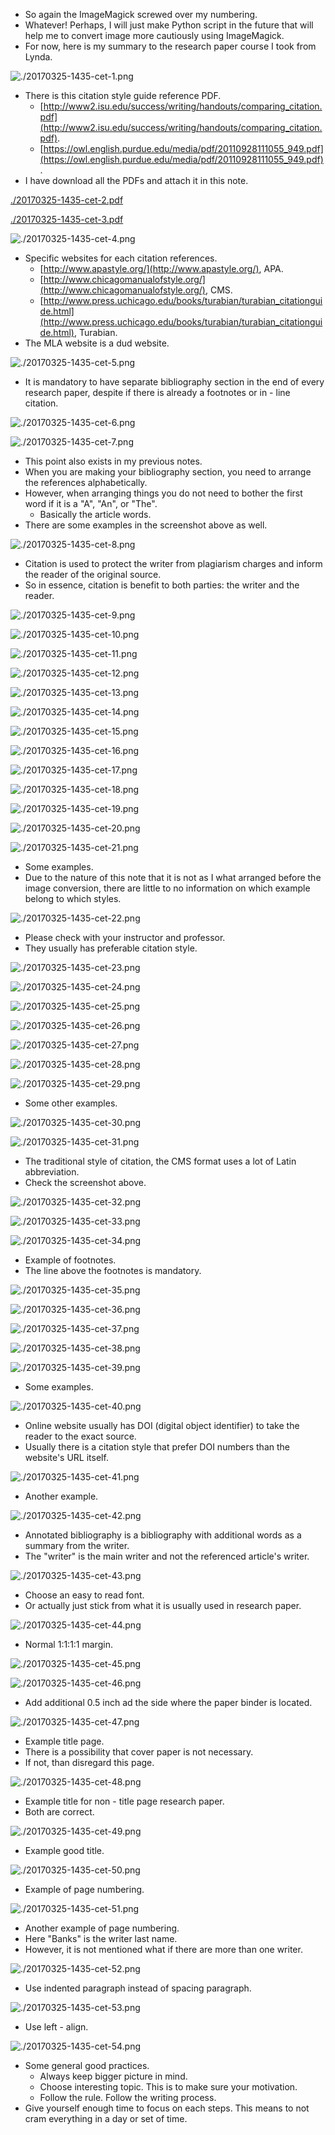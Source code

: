 * So again the ImageMagick screwed over my numbering.
* Whatever! Perhaps, I will just make Python script in the future that will help me to convert image more cautiously using ImageMagick.
* For now, here is my summary to the research paper course I took from Lynda.

![./20170325-1435-cet-1.png](./20170325-1435-cet-1.png)

* There is this citation style guide reference  PDF.
    * [http://www2.isu.edu/success/writing/handouts/comparing_citation.pdf](http://www2.isu.edu/success/writing/handouts/comparing_citation.pdf).
    * [https://owl.english.purdue.edu/media/pdf/20110928111055_949.pdf](https://owl.english.purdue.edu/media/pdf/20110928111055_949.pdf).
* I have download all the PDFs and attach it in this note.

[./20170325-1435-cet-2.pdf](./20170325-1435-cet-2.pdf)

[./20170325-1435-cet-3.pdf](./20170325-1435-cet-3.pdf)

![./20170325-1435-cet-4.png](./20170325-1435-cet-4.png)

* Specific websites for each citation references.
    * [http://www.apastyle.org/](http://www.apastyle.org/), APA.
    * [http://www.chicagomanualofstyle.org/](http://www.chicagomanualofstyle.org/), CMS.
    * [http://www.press.uchicago.edu/books/turabian/turabian_citationguide.html](http://www.press.uchicago.edu/books/turabian/turabian_citationguide.html), Turabian.
* The MLA website is a dud website.

![./20170325-1435-cet-5.png](./20170325-1435-cet-5.png)

* It is mandatory to have separate bibliography section in the end of every research paper, despite if there is already a footnotes or in - line citation.

![./20170325-1435-cet-6.png](./20170325-1435-cet-6.png)

![./20170325-1435-cet-7.png](./20170325-1435-cet-7.png)

* This point also exists in my previous notes.
* When you are making your bibliography section, you need to arrange the references alphabetically.
* However, when arranging things you do not need to bother the first word if it is a "A", "An", or "The".
    * Basically the article words.
* There are some examples in the screenshot above as well.

![./20170325-1435-cet-8.png](./20170325-1435-cet-8.png)

* Citation is used to protect the writer from plagiarism charges and inform the reader of the original source.
* So in essence, citation is benefit to both parties: the writer and the reader.

![./20170325-1435-cet-9.png](./20170325-1435-cet-9.png)

![./20170325-1435-cet-10.png](./20170325-1435-cet-10.png)

![./20170325-1435-cet-11.png](./20170325-1435-cet-11.png)

![./20170325-1435-cet-12.png](./20170325-1435-cet-12.png)

![./20170325-1435-cet-13.png](./20170325-1435-cet-13.png)

![./20170325-1435-cet-14.png](./20170325-1435-cet-14.png)

![./20170325-1435-cet-15.png](./20170325-1435-cet-15.png)

![./20170325-1435-cet-16.png](./20170325-1435-cet-16.png)

![./20170325-1435-cet-17.png](./20170325-1435-cet-17.png)

![./20170325-1435-cet-18.png](./20170325-1435-cet-18.png)

![./20170325-1435-cet-19.png](./20170325-1435-cet-19.png)

![./20170325-1435-cet-20.png](./20170325-1435-cet-20.png)

![./20170325-1435-cet-21.png](./20170325-1435-cet-21.png)

* Some examples.
* Due to the nature of this note that it is not as I what arranged before the image conversion, there are little to no information on which example belong to which styles.

![./20170325-1435-cet-22.png](./20170325-1435-cet-22.png)

* Please check with your instructor and professor.
* They usually has preferable citation style.

![./20170325-1435-cet-23.png](./20170325-1435-cet-23.png)

![./20170325-1435-cet-24.png](./20170325-1435-cet-24.png)

![./20170325-1435-cet-25.png](./20170325-1435-cet-25.png)

![./20170325-1435-cet-26.png](./20170325-1435-cet-26.png)

![./20170325-1435-cet-27.png](./20170325-1435-cet-27.png)

![./20170325-1435-cet-28.png](./20170325-1435-cet-28.png)

![./20170325-1435-cet-29.png](./20170325-1435-cet-29.png)

* Some other examples.

![./20170325-1435-cet-30.png](./20170325-1435-cet-30.png)

![./20170325-1435-cet-31.png](./20170325-1435-cet-31.png)

* The traditional style of citation, the CMS format uses a lot of Latin abbreviation.
* Check the screenshot above.

![./20170325-1435-cet-32.png](./20170325-1435-cet-32.png)

![./20170325-1435-cet-33.png](./20170325-1435-cet-33.png)

![./20170325-1435-cet-34.png](./20170325-1435-cet-34.png)

* Example of footnotes.
* The line above the footnotes is mandatory.

![./20170325-1435-cet-35.png](./20170325-1435-cet-35.png)

![./20170325-1435-cet-36.png](./20170325-1435-cet-36.png)

![./20170325-1435-cet-37.png](./20170325-1435-cet-37.png)

![./20170325-1435-cet-38.png](./20170325-1435-cet-38.png)

![./20170325-1435-cet-39.png](./20170325-1435-cet-39.png)

* Some examples.

![./20170325-1435-cet-40.png](./20170325-1435-cet-40.png)

* Online website usually has DOI (digital object identifier) to take the reader to the exact source.
* Usually there is a citation style that prefer DOI numbers than the website's URL itself.

![./20170325-1435-cet-41.png](./20170325-1435-cet-41.png)

* Another example.

![./20170325-1435-cet-42.png](./20170325-1435-cet-42.png)

* Annotated bibliography is a bibliography with additional words as a summary from the writer.
* The "writer" is the main writer and not the referenced article's writer.

![./20170325-1435-cet-43.png](./20170325-1435-cet-43.png)

* Choose an easy to read font.
* Or actually just stick from what it is usually used in research paper.

![./20170325-1435-cet-44.png](./20170325-1435-cet-44.png)

* Normal 1:1:1:1 margin.

![./20170325-1435-cet-45.png](./20170325-1435-cet-45.png)

![./20170325-1435-cet-46.png](./20170325-1435-cet-46.png)

* Add additional 0.5 inch ad the side where the paper binder is located.

![./20170325-1435-cet-47.png](./20170325-1435-cet-47.png)

* Example title page.
* There is a possibility that cover paper is not necessary.
* If not, than disregard this page.

![./20170325-1435-cet-48.png](./20170325-1435-cet-48.png)

* Example title for non - title page research paper.
* Both are correct.

![./20170325-1435-cet-49.png](./20170325-1435-cet-49.png)

* Example good title.

![./20170325-1435-cet-50.png](./20170325-1435-cet-50.png)

* Example of page numbering.

![./20170325-1435-cet-51.png](./20170325-1435-cet-51.png)

* Another example of page numbering.
* Here "Banks" is the writer last name.
* However, it is not mentioned what if there are more than one writer.

![./20170325-1435-cet-52.png](./20170325-1435-cet-52.png)

* Use indented paragraph instead of spacing paragraph.

![./20170325-1435-cet-53.png](./20170325-1435-cet-53.png)

* Use left - align.

![./20170325-1435-cet-54.png](./20170325-1435-cet-54.png)

* Some general good practices.
    * Always keep bigger picture in mind.
    * Choose interesting topic. This is to make sure your motivation.
    * Follow the rule. Follow the writing process.
* Give yourself enough time to focus on each steps. This means to not cram everything in a day or set of time.